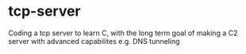 # tcp-server
Coding a tcp server to learn C, with the long term goal of making a C2 server with advanced capabilites e.g. DNS tunneling
